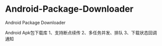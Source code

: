Android-Package-Downloader
==========================

Android Package Downloader


Android Apk包下载库
1、支持断点续传
2、多任务并发、排队
3、下载状态回调通知
